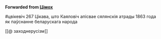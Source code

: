 **Forwarded from [Цімох](https://t.me/Tusajas)**

#цвікевіч 267
Цікава, што Каяловіч апісвае сялянскія атрады 1863 года як паўснанне беларускага народа

[[@ заходнерусізм]]

